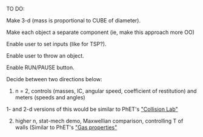TO DO:

Make 3-d (mass is proportional to CUBE of diameter).

Make each object a separate component (ie, make this approach more OO)

Enable user to set inputs (like for TSP?).

Enable user to throw an object.

Enable RUN/PAUSE button.

Decide between two directions below:
1) n = 2, controls (masses, IC, angular speed, coefficient of restitution) and meters (speeds and angles)

1- and 2-d versions of this would be similar to PhET's ["Collision Lab"](https://phet.colorado.edu/sims/html/collision-lab/latest/collision-lab_all.html)

2) higher n, stat-mech demo, Maxwellian comparison, controlling T of walls
(Similar to PhET's ["Gas properties"](https://phet.colorado.edu/en/simulation/gas-properties)
